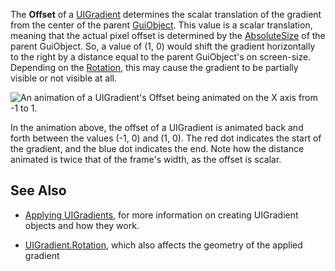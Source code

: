 The **Offset** of a [UIGradient](https://developer.roblox.com/en-us/api-reference/class/UIGradient) determines the scalar translation of the gradient from the center of the parent [GuiObject](https://developer.roblox.com/en-us/api-reference/class/GuiObject). This value is a scalar translation, meaning that the actual pixel offset is determined by the [AbsoluteSize](https://developer.roblox.com/en-us/api-reference/property/GuiBase2d/AbsoluteSize) of the parent GuiObject. So, a value of (1, 0) would shift the gradient horizontally to the right by a distance equal to the parent GuiObject's on screen-size. Depending on the [Rotation](https://developer.roblox.com/en-us/api-reference/property/UIGradient/Rotation), this may cause the gradient to be partially visible or not visible at all.

![An animation of a UIGradient's Offset being animated on the X axis from -1 to 1.](https://developer.roblox.com/assets/bltbcd2bb515ae0206d/UIGradient.Offset.gif)

In the animation above, the offset of a UIGradient is animated back and forth between the values (-1, 0) and (1, 0). The red dot indicates the start of the gradient, and the blue dot indicates the end. Note how the distance animated is twice that of the frame's width, as the offset is scalar.

See Also
--------

*   [Applying UIGradients](https://developer.roblox.com/en-us/articles/Applying-UIGradients), for more information on creating UIGradient objects and how they work.
    
*   [UIGradient.Rotation](https://developer.roblox.com/en-us/api-reference/property/UIGradient/Rotation), which also affects the geometry of the applied gradient